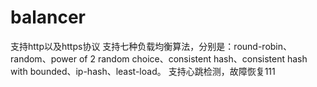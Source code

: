 # balancer

支持http以及https协议
支持七种负载均衡算法，分别是：round-robin、random、power of 2 random choice、consistent hash、consistent hash with bounded、ip-hash、least-load。
支持心跳检测，故障恢复111


